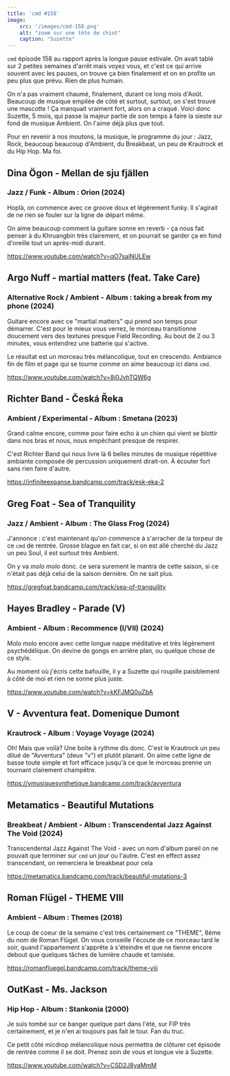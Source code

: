 ```yaml
---
title: 'cmd #158'
image:  
    src: '/images/cmd-158.png'
    alt: "zoom sur une tête de chiot" 
    caption: "Suzette"
---
```


`cmd` épisode 158 au rapport après la longue pause estivale. On avait tablé sur 2 petites semaines d'arrêt mais voyez vous, et c'est ce qui arrive souvent avec les pauses, on trouve ça bien finalement et on en profite un peu plus que prévu. Rien de plus humain.

On n'a pas vraiment chaumé, finalement, durant ce long mois d'Août. Beaucoup de musique empilée de côté et surtout, surtout, on s'est trouvé une mascotte ! Ça manquait vraiment fort, alors on a craqué. Voici donc Suzette, 5 mois, qui passe la majeur partie de son temps à faire la sieste sur fond de musique Ambient. On l'aime déjà plus que tout.

Pour en revenir à nos moutons, la musique, le programme du jour : Jazz, Rock, beaucoup beaucoup d'Ambient, du Breakbeat, un peu de Krautrock et du Hip Hop. Ma foi.

## Dina Ögon - Mellan de sju fjällen 
### Jazz / Funk - Album : Orion (2024)

Hoplà, on commence avec ce groove doux et légèrement funky. Il s'agirait de ne rien se fouler sur la ligne de départ même.

On aime beaucoup comment la guitare sonne en reverb - ça nous fait penser à du Khruangbin très clairement, et on pourrait se garder ça en fond d'oreille tout un après-midi durant.

https://www.youtube.com/watch?v=qO7saiNULEw

## Argo Nuff - martial matters (feat. Take Care) 
### Alternative Rock / Ambient - Album : taking a break from my phone (2024)

Guitare encore avec ce "martial matters" qui prend son temps pour démarrer. C'est pour le mieux vous verrez, le morceau transitionne doucement vers des textures presque Field Recording. Au bout de 2 ou 3 minutes, vous entendrez une batterie qui s'active.

Le résultat est un morceau très mélancolique, tout en crescendo. Ambiance fin de film et page qui se tourne comme on aime beaucoup ici dans `cmd`. 

https://www.youtube.com/watch?v=8j0JvhTQW6g

## Richter Band - Česká Řeka 
### Ambient / Experimental - Album : Smetana (2023)

Grand calme encore, comme pour faire echo à un chien qui vient se blottir dans nos bras et nous, nous empêchant presque de respirer.

C'est Richter Band qui nous livre là 6 belles minutes de musique répétitive ambiante composée de percussion uniquement dirait-on. À écouter fort sans rien faire d'autre.

https://infiniteexpanse.bandcamp.com/track/esk-eka-2

## Greg Foat - Sea of Tranquility 

### Jazz / Ambient - Album : The Glass Frog (2024)

J'annonce : c'est maintenant qu'on commence à s'arracher de la torpeur de ce `cmd` de rentrée. Grosse blague en fait car, si on est allé cherché du Jazz un peu Soul, il est surtout très Ambient. 

On y va _molo molo_ donc. ce sera surement le mantra de cette saison, si ce n'était pas déjà celui de la saison dernière. On ne sait plus. 

https://gregfoat.bandcamp.com/track/sea-of-tranquility

## Hayes Bradley - Parade (V) 

### Ambient - Album : Recommence (I/VII) (2024)

Molo molo encore avec cette longue nappe méditative et très légèrement psychédélique. On devine de gongs en arrière plan, ou quelque chose de ce style.

Au moment où j'écris cette bafouille, il y a Suzette qui roupille paisiblement à côté de moi et rien ne sonne plus juste.

https://www.youtube.com/watch?v=kKFJMQ0uZbA

## V - Avventura feat. Domenique Dumont 

### Krautrock - Album : Voyage Voyage (2024)

Oh! Mais que voilà? Une boite à rythme dis donc. C'est le Krautrock un peu dilué de "Avventura" (deux "v") et plutôt planant. On aime cette ligne de basse toute simple et fort efficace jusqu'à ce que le morceau prenne un tournant clairement champêtre.

https://vmusiquesynthetique.bandcamp.com/track/avventura

## Metamatics - Beautiful Mutations 

### Breakbeat / Ambient - Album : Transcendental Jazz Against The Void (2024)

Transcendental Jazz Against The Void - avec un nom d'album pareil on ne pouvait que terminer sur `cmd` un jour ou l'autre. C'est en effect assez transcendant, on remerciera le breakbeat pour cela 

https://metamatics.bandcamp.com/track/beautiful-mutations-3

## Roman Flügel - THEME VIII 

### Ambient - Album : Themes (2018)

Le coup de coeur de la semaine c'est très certainement ce "THEME", 8ème du nom de Roman Flügel. On vous conseille l'écoute de ce morceau tard le soir, quand l'appartement s'apprête à s'éteindre et que ne tienne encore debout que quelques tâches de lumière chaude et tamisée.

https://romanfluegel.bandcamp.com/track/theme-viii

## OutKast - Ms. Jackson 

### Hip Hop - Album : Stankonia (2000)

Je suis tombé sur ce banger quelque part dans l'été, sur FIP très certainement, et je n'en ai toujours pas fait le tour. Fan du truc.

Ce petit côté micdrop mélancolique nous permettra de clôturer cet épisode de rentrée comme il se doit. Prenez soin de vous et longue vie à Suzette.

https://www.youtube.com/watch?v=CSD2J8yaMmM
